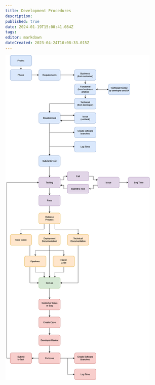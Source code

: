```yaml
---
title: Development Procedures
description: 
published: true
date: 2024-01-19T15:00:41.084Z
tags: 
editor: markdown
dateCreated: 2023-04-24T10:08:33.015Z
---
```


![development_process.png](/ProcedureHome/development_process.png)